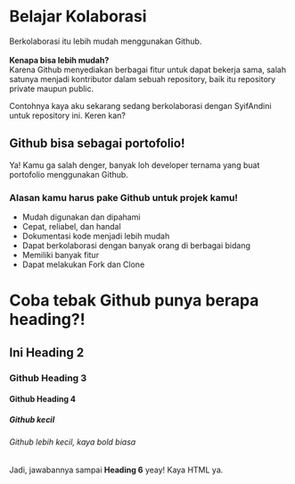 # Belajar Kolaborasi
Berkolaborasi itu lebih mudah menggunakan Github.<br>
<br>
**Kenapa bisa lebih mudah?**<br>
Karena Github menyediakan berbagai fitur untuk dapat bekerja sama, salah satunya menjadi kontributor dalam sebuah repository, baik itu repository private maupun public.

Contohnya kaya aku sekarang sedang berkolaborasi dengan SyifAndini untuk repository ini. Keren kan?

## Github bisa sebagai portofolio!
Ya! Kamu ga salah denger, banyak loh developer ternama yang buat portofolio menggunakan Github.
### Alasan kamu harus pake Github untuk projek kamu!
- Mudah digunakan dan dipahami
- Cepat, reliabel, dan handal
- Dokumentasi kode menjadi lebih mudah
- Dapat berkolaborasi dengan banyak orang di berbagai bidang
- Memiliki banyak fitur
- Dapat melakukan Fork dan Clone

# Coba tebak Github punya berapa heading?!
## Ini Heading 2
### Github Heading 3
#### Github Heading 4
##### Github kecil
###### Github lebih kecil, kaya bold biasa
Jadi, jawabannya sampai **Heading 6** yeay! Kaya HTML ya.
